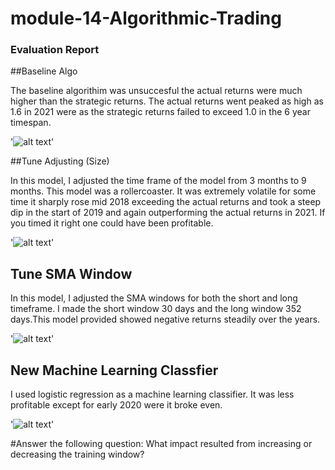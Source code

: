 # module-14-Algorithmic-Trading

### Evaluation Report

##Baseline Algo

The baseline algorithim was unsuccesful the actual returns were much higher than the strategic returns. The actual returns went peaked as high as 1.6 in 2021 were as the strategic returns failed to exceed 1.0 in the 6 year timespan.

'![alt text](Baseline-Algo.png)'

##Tune Adjusting (Size)

In this model, I adjusted the time frame of the model from 3 months to 9 months. This model was a rollercoaster. It was extremely volatile for some time it sharply rose mid 2018 exceeding the actual returns and took a steep dip in the start of 2019 and again outperforming the actual returns in 2021. If you timed it right one could have been profitable.

'![alt text](Tune-Adj.png)'

## Tune SMA Window

In this model, I adjusted the SMA windows for both the short and long timeframe. I made the short window 30 days and the long window 352 days.This model provided showed negative returns steadily over the years.

'![alt text](sma_window.png)'

## New Machine Learning Classfier

 I used logistic regression as a machine learning classifier. It was less profitable except for early 2020 were it broke even.

 '![alt text](LR-MODEL.png)'







#Answer the following question: What impact resulted from increasing or decreasing the training window?

